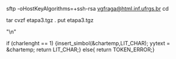 sftp -oHostKeyAlgorithms=+ssh-rsa vgfraga@html.inf.ufrgs.br
cd 

tar cvzf etapa3.tgz .
put  etapa3.tgz

"\n"    

if (charlenght == 1) {insert_simbol(&chartemp,LIT_CHAR); yytext = &chartemp; return LIT_CHAR;} else{ return TOKEN_ERROR;} 